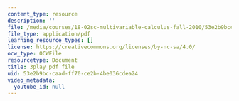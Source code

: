 ```yaml
---
content_type: resource
description: ''
file: /media/courses/18-02sc-multivariable-calculus-fall-2010/53e2b9bccaadff70ce2b4be036cdea24_cbSkFpO2jgQ.pdf
file_type: application/pdf
learning_resource_types: []
license: https://creativecommons.org/licenses/by-nc-sa/4.0/
ocw_type: OCWFile
resourcetype: Document
title: 3play pdf file
uid: 53e2b9bc-caad-ff70-ce2b-4be036cdea24
video_metadata:
  youtube_id: null
---
```

